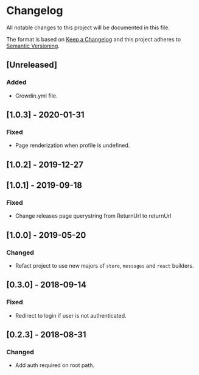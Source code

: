 # Changelog

All notable changes to this project will be documented in this file.

The format is based on [Keep a Changelog](http://keepachangelog.com/en/1.0.0/)
and this project adheres to [Semantic Versioning](http://semver.org/spec/v2.0.0.html).

## [Unreleased]

### Added

- Crowdin.yml file.

## [1.0.3] - 2020-01-31

### Fixed

- Page renderization when profile is undefined.

## [1.0.2] - 2019-12-27

## [1.0.1] - 2019-09-18
### Fixed
- Change releases page querystring from ReturnUrl to returnUrl

## [1.0.0] - 2019-05-20

### Changed

- Refact project to use new majors of `store`, `messages` and `react` builders.

## [0.3.0] - 2018-09-14

### Fixed

- Redirect to login if user is not authenticated.

## [0.2.3] - 2018-08-31

### Changed

- Add auth required on root path.
